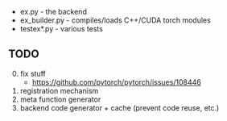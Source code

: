 - ex.py - the backend
- ex_builder.py - compiles/loads C++/CUDA torch modules
- testex*.py - various tests

TODO
----
0. fix stuff
   - https://github.com/pytorch/pytorch/issues/108446
1. registration mechanism
2. meta function generator
3. backend code generator + cache (prevent code reuse, etc.)
